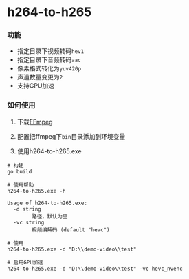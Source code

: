 # h264-to-h265

### 功能

- 指定目录下视频转码`hev1`
- 指定目录下音频转码`aac`
- 像素格式转化为`yuv420p`
- 声道数量变更为`2`
- 支持GPU加速

### 如何使用

1. 下载[FFmpeg](https://www.gyan.dev/ffmpeg/builds/)

2. 配置把ffmpeg下`bin`目录添加到环境变量

3. 使用h264-to-h265.exe

```
# 构建
go build

# 使用帮助
h264-to-h265.exe -h

Usage of h264-to-h265.exe:
  -d string
        路径，默认为空
  -vc string
        视频编解码 (default "hevc")

# 使用
h264-to-h265.exe -d "D:\\demo-video\\test"

# 启用GPU加速
h264-to-h265.exe -d "D:\\demo-video\\test" -vc hevc_nvenc
```